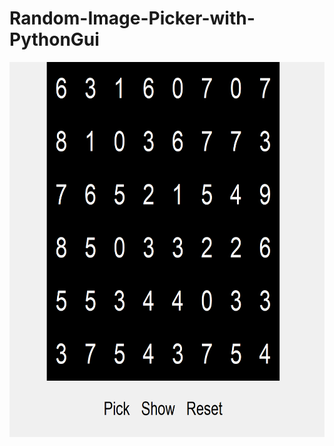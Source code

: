 # Random-Image-Picker-with-PythonGui
<img src="https://raw.githubusercontent.com/tjdwoocn/Random-Image-Picker-with-PythonGui/main/base.png" width="600" height="600">
